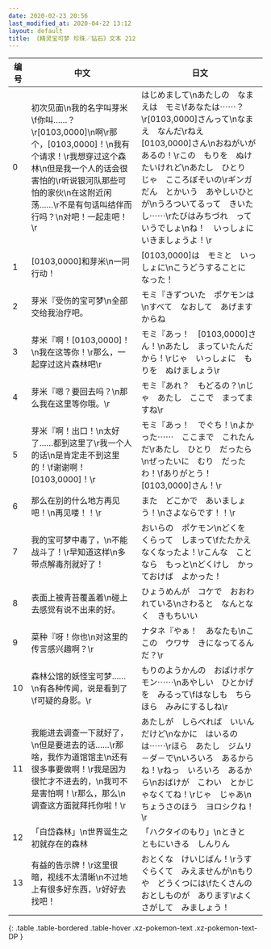 ```yaml
---
date: 2020-02-23 20:56
last_modified_at: 2020-04-22 13:12
layout: default
title: 《精灵宝可梦 珍珠／钻石》文本 212
---
```

| 编号 | 中文 | 日文 |
| ---- | ---- | ---- |
| 0 | 初次见面\n我的名字叫芽米\f你叫……？\r[0103,0000]\n啊\r那个，[0103,0000]！\n我有个请求！\r我想穿过这个森林\n但是我一个人的话会很害怕的\r听说银河队那些可怕的家伙\n在这附近闲荡……\r不是有句话叫结伴而行吗？\n对吧！一起走吧！\r | はじめまして\nあたしの　なまえは　モミ\fあなたは⋯⋯？\r[0103,0000]さんって\nなまえ　なんだ\rねえ　[0103,0000]さん\nおねがいが　あるの！\rこの　もりを　ぬけたいけれど\nあたし　ひとり　じゃ　こころぼそいの\rギンガだん　とかいう　あやしいひとが\nうろついてるって　きいたし⋯⋯\rたびはみちづれ　って　いうでしょ\nね！　いっしょに　いきましょうよ！\r |
| 1 | [0103,0000]和芽米\n一同行动！ | [0103,0000]は　モミと　いっしょに\nこうどうすることに　なった！ |
| 2 | 芽米『受伤的宝可梦\n全部交给我治疗吧。 | モミ『きずついた　ポケモンは\nすべて　なおして　あげますからね |
| 3 | 芽米『啊！[0103,0000]！\n我在这等你！\r那么，一起穿过这片森林吧\r | モミ『あっ！　[0103,0000]さん！\nあたし　まっていたんだから！\rじゃ　いっしょに　もりを　ぬけましょう\r |
| 4 | 芽米『嗯？要回去吗？\n那么我在这里等你哦。\r | モミ『あれ？　もどるの？\nじゃ　あたし　ここで　まってますね\r |
| 5 | 芽米『啊！出口！\n太好了……都到这里了\r我一个人的话\n是肯定走不到这里的！\f谢谢啊！[0103,0000]！\r | モミ『あっ！　でぐち！\nよかった⋯⋯　ここまで　これたんだ\rあたし　ひとり　だったら\nぜったいに　むり　だったわ！\fありがとう！　[0103,0000]さん！\r |
| 6 | 那么在别的什么地方再见吧！\n再见喽！！\r | また　どこかで　あいましょう！\nさよならです！！\r |
| 7 | 我的宝可梦中毒了，\n不能战斗了！\r早知道这样\n多带点解毒剂就好了！ | おいらの　ポケモン\nどくを　くらって　しまって\fたたかえなくなったよ！\rこんな　ことなら　もっと\nどくけし　かっておけば　よかった！ |
| 8 | 表面上被青苔覆盖着\n碰上去感觉有说不出来的好。 | ひょうめんが　コケで　おおわれている\nさわると　なんとなく　きもちいい |
| 9 | 菜种『呀！你也\n对这里的传言感兴趣啊？\r | ナタネ『やぁ！　あなたも\nここの　ウワサ　きになってるんだ？\r |
| 10 | 森林公馆的妖怪宝可梦……\n有各种传闻，说是看到了\f可疑的身影。\r | もりのようかんの　おばけポケモン⋯⋯\nあやしい　ひとかげを　みるって\fはなしも　ちらほら　みみにするしね\r |
| 11 | 我能进去调查一下就好了，\n但是要进去的话……\r那啥，我作为道馆馆主\n还有很多事要做啊！\r我是因为很忙才不进去的，\n我可不是害怕啊！\r那么，那么\n调查这方面就拜托你啦！\r | あたしが　しらべれば　いいんだけど\nなかに　はいるのは⋯⋯\rほら　あたし　ジムリ－ダ－で\nいろいろ　あるからね！\rねっ　いろいろ　あるから\nおばけが　こわい　とかじゃなくてね！\rじゃ　じゃあ\nちょうさのほう　ヨロシクね！\r |
| 12 | 「白岱森林」\n世界诞生之初就存在的森林 | 「ハクタイのもり」\nときと　ともにいきる　しんりん |
| 13 | 有益的告示牌！\r这里很暗，视线不太清晰\n不过地上有很多好东西，\r好好去找吧！ | おとくな　けいじばん！\rうすぐらくて　みえませんが\nもりや　どうくつには\fたくさんの　おとしものが　あります\rよく　さがして　みましょう！ |
{: .table .table-bordered .table-hover .xz-pokemon-text .xz-pokemon-text-DP }